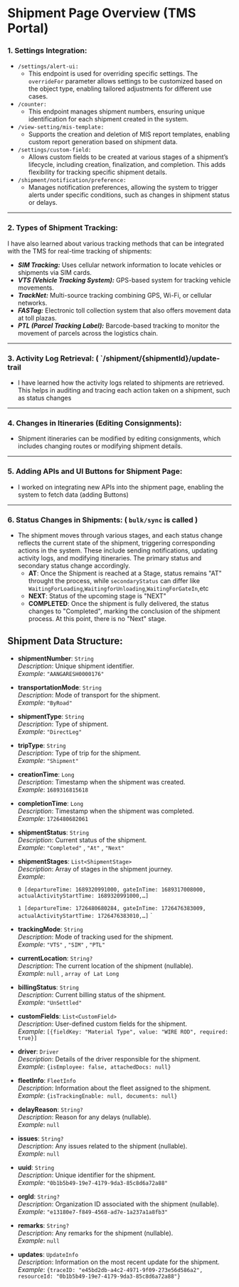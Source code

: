 # Shipment Page Overview (TMS Portal)


### 1. **Settings Integration:**
   - `/settings/alert-ui:`
     - This endpoint is used for overriding specific settings. The `overrideFor` parameter allows settings to be customized based on the object type, enabling tailored adjustments for different use cases.
   - `/counter:`
     - This endpoint manages shipment numbers, ensuring unique identification for each shipment created in the system.
   - `/view-setting/mis-template:`
     - Supports the creation and deletion of MIS report templates, enabling custom report generation based on shipment data.
   - `/settings/custom-field:`
     - Allows custom fields to be created at various stages of a shipment’s lifecycle, including creation, finalization, and completion. This adds flexibility for tracking specific shipment details.
   - `/shipment/notification/preference:`
     - Manages notification preferences, allowing the system to trigger alerts under specific conditions, such as changes in shipment status or delays.

---

### 2. **Types of Shipment Tracking:**
I have also learned about various tracking methods that can be integrated with the TMS for real-time tracking of shipments:
   - ***SIM Tracking:*** Uses cellular network information to locate vehicles or shipments via SIM cards.
   - ***VTS (Vehicle Tracking System):*** GPS-based system for tracking vehicle movements.
   - ***TrackNet:*** Multi-source tracking combining GPS, Wi-Fi, or cellular networks.
   - ***FASTag:*** Electronic toll collection system that also offers movement data at toll plazas.
   - ***PTL (Parcel Tracking Label):*** Barcode-based tracking to monitor the movement of parcels across the logistics chain.

---

### 3. **Activity Log Retrieval:** ( `/shipment/{shipmentId}/update-trail
   - I have learned how the activity logs related to shipments are retrieved. This helps in auditing and tracing each action taken on a shipment, such as status changes

---

### 4. **Changes in Itineraries (Editing Consignments):**
   - Shipment itineraries can be modified by editing consignments, which includes changing routes or modifying shipment details.

---

### 5. **Adding APIs and UI Buttons for Shipment Page:**
   - I worked on integrating new APIs into the shipment page, enabling the system to fetch data (adding Buttons)

---

### 6. **Status Changes in Shipments:**  ( `bulk/sync` is called )
   - The shipment moves through various stages, and each status change reflects the current state of the shipment, triggering corresponding actions in the system. These include sending notifications, updating activity logs, and modifying itineraries. The primary status and secondary status change accordingly.
     - **AT**: Once the Shipment is reached at a Stage, status remains "AT" throught the process, while `secondaryStatus` can differ like `WaitingForLoading`,`WaitingforUnloading`,`WaitingForGateIn`,etc 
     - **NEXT**: Status of the upcoming stage is "NEXT"
     - **COMPLETED**: Once the shipment is fully delivered, the status changes to "Completed", marking the conclusion of the shipment process. At this point, there is no "Next" stage. 


## Shipment Data Structure:

- **shipmentNumber**: `String`  
  _Description_: Unique shipment identifier.  
  _Example_: `"AANGARESH0000176"`

- **transportationMode**: `String`  
  _Description_: Mode of transport for the shipment.  
  _Example_: `"ByRoad"`

- **shipmentType**: `String`  
  _Description_: Type of shipment.  
  _Example_: `"DirectLeg"`

- **tripType**: `String`  
  _Description_: Type of trip for the shipment.  
  _Example_: `"Shipment"`

- **creationTime**: `Long`  
  _Description_: Timestamp when the shipment was created.  
  _Example_: `1689316815618`

- **completionTime**: `Long`  
  _Description_: Timestamp when the shipment was completed.  
  _Example_: `1726480682061`

- **shipmentStatus**: `String`  
  _Description_: Current status of the shipment.  
  _Example_: `"Completed"` , `"At"` , `"Next"` 

- **shipmentStages**: `List<ShipmentStage>`  
  _Description_: Array of stages in the shipment journey.  
  _Example_: 
  
  `0 [departureTime: 1689320991000, gateInTime: 1689317008000, actualActivityStartTime: 1689320991000,…]`
  
  `1 [departureTime: 1726480680284, gateInTime: 1726476383009, actualActivityStartTime: 1726476383010,…]`
`

- **trackingMode**: `String`  
  _Description_: Mode of tracking used for the shipment.  
  _Example_: `"VTS"` , `"SIM"` , `"PTL"`

- **currentLocation**: `String?`  
  _Description_: The current location of the shipment (nullable).  
  _Example_: `null` , `array of Lat Long`

- **billingStatus**: `String`  
  _Description_: Current billing status of the shipment.  
  _Example_: `"UnSettled"`

- **customFields**: `List<CustomField>`  
  _Description_: User-defined custom fields for the shipment.  
  _Example_: `[{fieldKey: "Material Type", value: "WIRE ROD", required: true}]`

- **driver**: `Driver`  
  _Description_: Details of the driver responsible for the shipment.  
  _Example_: `{isEmployee: false, attachedDocs: null}`

- **fleetInfo**: `FleetInfo`  
  _Description_: Information about the fleet assigned to the shipment.  
  _Example_: `{isTrackingEnable: null, documents: null}`

- **delayReason**: `String?`  
  _Description_: Reason for any delays (nullable).  
  _Example_: `null`

- **issues**: `String?`  
  _Description_: Any issues related to the shipment (nullable).  
  _Example_: `null`

- **uuid**: `String`  
  _Description_: Unique identifier for the shipment.  
  _Example_: `"0b1b5b49-19e7-4179-9da3-85c8d6a72a88"`

- **orgId**: `String?`  
  _Description_: Organization ID associated with the shipment (nullable).  
  _Example_: `"e13180e7-f849-4568-ad7e-1a237a1a8fb3"`

- **remarks**: `String?`  
  _Description_: Any remarks for the shipment (nullable).  
  _Example_: `null`

- **updates**: `UpdateInfo`  
  _Description_: Information on the most recent update for the shipment.  
  _Example_: `{traceID: "e45bd2db-a4c2-4971-9f09-273e56d586a2", resourceId: "0b1b5b49-19e7-4179-9da3-85c8d6a72a88"}`
